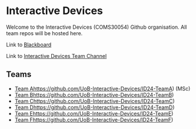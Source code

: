 # Interactive Devices

Welcome to the Interactive Devices (COMS30054) Github organisation. All team repos will be hosted here. 

Link to [Blackboard](https://www.ole.bris.ac.uk/ultra/courses/_257175_1/cl/outline)

Link to [Interactive Devices Team Channel](https://teams.microsoft.com/l/team/19%3AvJXzQ5wpYnxz8exYGTS9jnz0PrJ0pA9pMnKdQVuu_oQ1%40thread.tacv2/conversations?groupId=2bf958d1-48e8-43ac-b0ba-421472971009&tenantId=b2e47f30-cd7d-4a4e-a5da-b18cf1a4151b)

## Teams
- [Team A](https://github.com/UoB-Interactive-Devices/ID24-TeamA)https://github.com/UoB-Interactive-Devices/ID24-TeamA) (MSc)
- [Team B](https://github.com/UoB-Interactive-Devices/ID24-TeamB)https://github.com/UoB-Interactive-Devices/ID24-TeamB)
- [Team C](https://github.com/UoB-Interactive-Devices/ID24-TeamC)https://github.com/UoB-Interactive-Devices/ID24-TeamC)
- [Team D](https://github.com/UoB-Interactive-Devices/ID24-TeamD)https://github.com/UoB-Interactive-Devices/ID24-TeamD)
- [Team E](https://github.com/UoB-Interactive-Devices/ID24-TeamE)https://github.com/UoB-Interactive-Devices/ID24-TeamE)
- [Team F](https://github.com/UoB-Interactive-Devices/ID24-TeamF)https://github.com/UoB-Interactive-Devices/ID24-TeamF)
